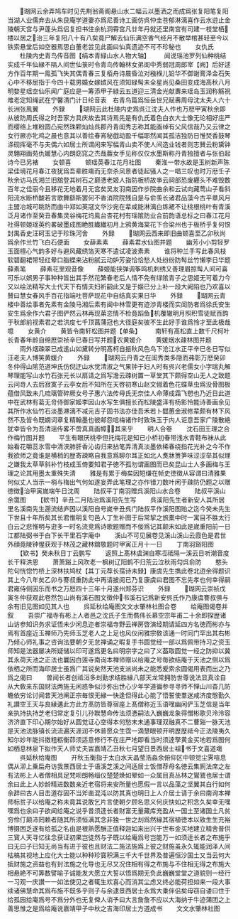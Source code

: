 <!-- { "loadSidebar": true } -->
　　瑚网云余弄鸠车时见先荆翁斋阁悬山水二幅云以墨洒之而成爲张复阳笔复阳当湖人业儒弃去从朱艮庵学道妻亦爲尼善诗工画仿呉仲圭苍郁淋漓喜作云水逰止金陵朝天宫与尹蓬头爲侣复担书住余杭洞霄宫凡廿年丹就还里南宫有司建一枝堂栖楼以居之治三年复阳八十有八矣竟尸解去仙乐满空香气经月不散举棺甚轻至今以铁索悬堂后如空器焉思白董老尝见此画曰仙真遗迹不可不珍秘也
　　女仇氏
　　杜陵内史青鸟传音图【绢本青緑山水人物大轴】
　　闻说瑶池罗列仙种桃结实成千年仙縁不隔人间世仙箓时令青鸟传翰林女弟闺中秀弱冠周郎宰【阙】后好逑方作百年期一鳯孤飞失其偶青春三复栢舟诗晨昏泣对襁褓儿铅华不御谢膏泽金石矢心中不移屈指于今四十载男婚女嫁嫔风在须知緑髩未全星尚见桑田变成海髙秋八月明婺星瑶空仙乐闻广庭应是一筹添甲子緑云五道迎三清金光献夀来瑶岛玉润称觞祝难老定知绳武在宁馨清门计日纶音表　右青鸟篇爲恒岳世兄赋夀周母沈太夫人六十长洲张鳯翼
　　外録
　　瑚网云此杜陵内史爲呉江沈夫人作也万厯甲寅秋余即从彼防周氏得之时吾家方具庆故去其诗焉先是有仇氏着色白衣大士像无论相好庄严而缨络上堆粉圆凸宛然珠颗灿灿呉郡丹青闺秀志称其能画绰有父风信哉乃又云律之女行厥亦牝鸡之晨也意其以善绘春宵秘戯动盈千幅耶然闻其孤洁独防日惟焚香鼓琴涤砚挥毫不与夫偶六如居士所谓闲来写幅青山卖不使人间造业钱者则志賛云粉黛钟灵翺翔画苑仇媛慧心内朗窈窕之杰哉葢女手见称仅仅水墨斯称丹青独擅者与张伯起诗今已另裱
　　女顿喜
　　顿瑶英春江花月社图
　　秦淮一带水故是玉树新声陈梁佳境花月春江夜犹爲吾辈胜塲而无奈杀风景者徒起骚人之一唱三叹也时万厯壬子秋余访马氏湘兰旧舘登其树石之巅慿老姬人指防板桥故亊云祠部恐废纒头不难毁数百年之佳丽今且移花无地着月无宫矣吴友羽南因作歩院曲余和云试向藏莺山子看斜阳流水断桥酸若言歌舞繇斯罢何不香消院院残自是与俞羡长诸君品藻今古平章风月主盟冶城可眺防而曲中郑如英冦文华沙宛在辈咸能淋漓白练裙不让桃根桃叶有青溪泛月诸作至癸丑春集灵谷梅花坞鳯台杏花村有瑶隂防业合前韵语总标之曰春江花月社得顿姬瑶英约畧破墨成图絶胜纎纎初月上鸦黄海棠花下合梁州也于板桥乎复何恨封禺香史汪砢玉记于珍珠河舍
　　外録
　　瑚网云西来即旧曲顿喜至乙卯秋尚爲余作兰竹飞白石便面
　　女薛素素
　　薛素君水仙图并题
　　幽芳小小剪轻罗玉面檀心气韵多好与避风藏绣箔天寒不遣试凌波素素
　　谁将种兰手写此春风枝软碧翻裙带轻红晕口脂蝶来沾粉腻云动妒芳姿恰恰愁人处纷纷防髩丝竹懒李日华题薛素笔
　　薛素花里观音像
　　薛姬能挟弹调筝鸣机刺绣又善理眉掠髩人间可喜可乐以娯男子事种种皆出其手然花繁春老后人情不免有绿隂青子之思姬无可着力今又以绘法精写大士代天下有情夫妇祈嗣此又是于姬已分上补一段大阙陷也乃欢喜以賛曰慧女春风手百花指端吐菩萨现花中自结真实果日华
　　外録
　　瑚网云青楼中善绘事者先素有金陵马湘后素有闽中林雪更有迹渉青楼而实闺防者爲徐氏安生安生爲余作六君子图俨然云林再现苐恣情不检竟蹈鱼机覆辙明月照积雪徒赋百韵于秋郎前视素君之若洪度七千顶菖蒲冠也大径庭矣彼不生此好手谁爲怜才至此极哉噫
　　女黄介
　　黄皆令南轩松图并题【单条】
　　南轩有髙松直上数千尺柯叶长青春年龄自绵厯崇祯辛巳春日写并题农黄媛介
　　黄媛烟水疎林图并题
　　雨外烟疎翠已成逺山如黛转分明髙柯自振秋风色鸟下沧江水正平辛巳冬日写似汪老夫人博笑黄媛介
　　外録
　　瑚网云丹青之在闺秀类多隠而弗彰万厯癸卯冬仲得山隂范道坤氏仿倪迂山水觉清淑之气果钟于妇人时有呉兴老儒女小字瑞丸解琴理能写山水竹石张元长以扇请之爲写澹云疎树置一草堂其下颇得空山无人之致题云问竒人去后寂寞子云亭女后不知所在天啓初寒山赵文俶着色花蝶草虫爲没骨图极蕴借风致未几琉璃管碎厥女号子惠六法传母氏无奈佳人命薄成霜飞愬也乃近日此道中在武林有葛无竒侍御家姬李因山水写生俱擅长而松陵盛泽有杨影怜能诗善画余见其所作水仙竹石淡墨淋漓不减元吉子固书法亦佳吾禾若卜馧蕙金淑修辈颇有林下风然不及皆令既嫺词章复精翰墨也彼邮怨唁梅诸作时致珠玉于内人讵意吾家广陵散絶犹幸皆令为吾清瑶传畧不啻真真画幛其来乎
　　明人合卷
　　沈石田王理之合作梅竹图并题
　　平生有眼厌桃李但托梅花是知已小桥初春带浅水青鞋布袜从此始看花嚼蕊氷雪中清浃肺肝香沁齿归来拈笔弄清真淡墨依稀春绕指花光补之今不作我欲师之竟谁是横梢的歴寄疎略自我意爲聊尔耳正如北人煑牀箦笋味涩涩举其似理之嫌我太草草斜补竹枝成玉倚要知君子徳不孤勿谓画图而已矣昆山士人多画梅与王理之论其用墨太重殊失清
　　雅是有累于梅矣因短缣在帧史徳徴从容谓曰清雅果何似丈人当示一梢与梅出气何如遂妄弄此笔理之亦作错刀数叶闲于疎防仍题之以赠徳徴治甲寅嵗端午日沈周
　　陆叔平丁南羽赠呉溪阳山水合卷
　　陆叔平溪山余霭图
　　【欵书】辛丑二月陆治爲溪阳先生写
　　呉溪阳先生者新安人其所居里名溪南先生遡流结庐因以溪阳自号嵗辛丑呉门陆叔平作溪阳图贻之迄今癸未先生下世且十年所矣其长君惟明复匄邑人丁生补图于后常挈之旅橐中时一寓目不胜太行白云之悲惟明与逰多一时名流竞爲诗歌题赠而不佞爲记其颠末如此是嵗重阳前一日江都陆弼书于白下长干里石字庵中
　　溪山不可见展卷见溪山溪山云霞色是君世外顔竟陵钟惺获观于林茂之藏林舘敬题时甲寅正月十一日
　　丁南羽谿阳图
　　【欵书】癸未秋日丁云鹏写
　　返照上髙林虞渊自寒冱祗隔一溪云日听潮音度长干释洪恩
　　萧萧谿上风吹老一枫树辽阳鹤不归荒云泣秋雨勾呉俞防
　　憨头陀句恍惚竹桥上深林扶鸠杖【其丁元荐长孺诗未録】康虞先生擕此卷北逰余得题识其上今八年矣乙卯与謇叔重防此中再请披阅已乃复康虞曰君图不忘先孝也何幸得嗣君雍侍侧因乐而书之万厯四十三年十月遂州郑芬识
　　外録
　　瑚网云崇祯戊寅冬仲获观此卷然包山尚有溪石图文徴仲书溪石记爲新安呉氏作乃康虞謇叔俱与余有旧见图如见其人也
　　呉延秋给庵图文文水肇林社图合卷
　　给庵图偈卷并叙
　　吾崇广福寺有彬上人者邑之沈氏子生而儁伟长慕空宗年甫二十余即探歴诸山访参知识务求证悟未少闲息迩者崇福寺野云禅房啓演经期请延四方名徳而彬亦与焉有首座近玉禅师乃先师玉芝老人之上足也风仪闲雅宗敎该通一时同门罕出其右彬乃倾心师礼事之咨询法要朝夕无怠禅诵之暇复手书圆觉经一部以爲佩带持习之资玉师知是法器屡决所疑储以印可遂爲更名曰明宗字之曰了义葢取圆觉一经之防抑以冀其永荷天池之正法也曩因白莲寺南询本禅师赠以给庵之号毎欲结庵于天池之侧以爲依栖之所而海印居士虽爲广其说矣然天池支派尚未之能悉爰索余圆偈用表而出之乃爲之偈曰
　　曽闻长者创祗洹多刦勤求结胜縁八部天龙常拥防世尊说法显真诠自从大敎来东国财法两施无闲惑争似沙弥出世心少年学道徧参寻寻师不惮山川杳几防瞻依穷论讨闻昔天池阐正宗毎恨无縁一快逢但得此心能了悟誓使羣迷咸济度慇勤久礼讃空王天与良縁遘此方此方髙防皆尊宿座上髙僧称近玉语嘿幽闲俨玉芝信是当年亲执持执持芝老归常定复引儿孙聫慧命传法须慿嗣法入巍巍龙象得僧彬歌贝泠泠容济济直下印心期尔始好从圆觉证心空得本何愁末未通事理双融真不二曹谿一脉天池是天池法脉镇长流流遍天涯润不休普愿众生霑一滴慧眼顿开明歴歴祗今正法陵夷久知尔妙年能抖擞粗粝衡茆须适意修行不在庄严地即看当时须逹孥黄金买地若爲图何如栖息林泉下拟作天人师丈夫旹嘉靖乙丑秋七月望日景西居士祖书于文喜道塲
　　呉延秋给庵图
　　开秋玉衡指于太白水天晶莹浩淼余俯仰区中顿觉尘霁喧息偶从泖上乗扁舟访我景西居士于语溪芝溪之间适居士饭僧荐母名徳云集厠法席之左有法彬上人者僧相具足梵呗朗畅缁仪楚楚焕如翚如一众属目真丛林之鸑鷟也居士谓余曰此上人妙龄精进数数亲近老宿将来安所量也愿假一言以品藻之坚翼其白行如何余辞曰古人目击道存固不当斧凿混沌以防其真也明日上人介居士请于余曰南询本禅师标贫子以给庵之称未竟其说敢乞片言使朝夕顾名思义何庆快如之积念久矣幸无嘿嘿爲也余曰子欲闻给庵之说乎昔须逹长者财富无量藏库充盈从一国土至诸国土凡贫穷伶仃颠沛罔赖者随其所须恒满其念非独一世之刦爲然縁其宿植徳本以致生生充裕博摄困乏遂有给孤之名由是根熟愿酬正值释迦如来出兴于世布金买地建立精舍普供三寳人天寻忆往念获证初果岂徒然与子既以给庵爲号岂能万一如须逹长者之布施乎曰无曰子已知无尚当有进于彼也且财法二施法施爲上彼之财施虽永久辄能润泽人间枯槁其视地上应化大士能以种种珍寳积满三千大千世界及普遍恒沙国土又当云何大抵财施之资益也有封法施之化导也无尽又况住相有得之布施与不住相无得之布施大相悬絶不可筭数譬喻子诚能发大愿立大誓以悟爲期无负此巍巍堂堂之道貌则一经行一习观一庆讃一一如法使见之者辄生欢喜心而消其尘虑又终必能荷担如来一段大事续诸佛慧命其爲布施不既多乎则子与余逮景西居士永爲大乗伴侣矣毋窃自诿曰住于给孤园给庵爲号不爲分外也无复俾人诮予曰大言詹詹不应以大海纳于牛迹蒲团之上善思惟之是爲给庵说嘉靖甲子中秋之吉海印居士方道成书
　　文文水肇林社图
